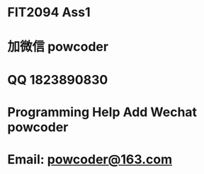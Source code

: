 # FIT2094 Ass1
# 加微信 powcoder

# QQ 1823890830

# Programming Help Add Wechat powcoder

# Email: powcoder@163.com

